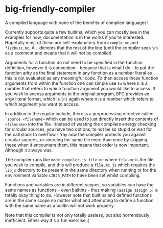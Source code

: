 # big-friendly-compiler

A compiled language with none of the benefits of compiled languages!

Currently supports quite a few builtins, which you can mostly see in the examples for now, documentation is in the works if you're interested. Hopefully most of these are self-explanatory from `example.mc` and `fizzbuzz.mc`. A `;` denotes that the rest of the line (until the compiler sees `\n`) as a comment and 
means that it will not be compiled.

Arguments for a function do not need to be specified in the function definition, however it is convention - because that is what I do - to put the function arity as the final statement in any function as a number literal as this is not evaluated as any meaningful code. To then access these function arguments from within the function one can simple use `$n` where n is a number that refers to which function argument you would like to access. If you wish to access arguments to the original program, BFC provides an argv literal format, which is `{n}` again where n is a number which refers to which argument you want to access.

In addition to the regular include, there is a preprocessing directive called `` `source <filename> `` which can be used 
to just directly insert the contents of `<filename>` into the file. -Instead of wasting the compilers energy checking for circular sources, you have two options, to not be so stupid or wait for the call stack to overflow.- Yay now the compiler protects you against circular sources, or sourcing the same file more than once by skipping these when it encounters them, this means that order is now important. Although it always was.

The compiler runs like `node compiler.js file.mc` where `file.mc` is the file you wish to compile, and this will produce a
`file.mc.js` which requires the `libjs` directory to be present in the same directory when running or for the environment variable
`LIBJS_PATH` to have been set whilst compiling.

Functions and variables are in different scopes, so variables can have the same names as functions - even builtins -
thus making `(assign assign 5)` a totally okay thing to do. However note that builtins and defined functions are in the same scope no matter what and attempting to define a function with the same name as a builtin will not work properly.

Note that this compiler is not only totally useless, but also horrendously inefficient. Either way it's a fun exercise :)
